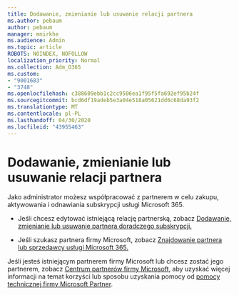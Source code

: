 ```yaml
---
title: Dodawanie, zmienianie lub usuwanie relacji partnera
ms.author: pebaum
author: pebaum
manager: mnirkhe
ms.audience: Admin
ms.topic: article
ROBOTS: NOINDEX, NOFOLLOW
localization_priority: Normal
ms.collection: Adm_O365
ms.custom:
- "9001683"
- "3748"
ms.openlocfilehash: c388609ebb1c2cc9506ea1f95f5fa692ef95b24f
ms.sourcegitcommit: bcd6df19adeb5e3a04e518a05621dd6c68da93f2
ms.translationtype: MT
ms.contentlocale: pl-PL
ms.lasthandoff: 04/30/2020
ms.locfileid: "43955463"
---
```

# <a name="add-change-or-remove-a-partner-relationship"></a>Dodawanie, zmienianie lub usuwanie relacji partnera

Jako administrator możesz współpracować z partnerem w celu zakupu, aktywowania i odnawiania subskrypcji usługi Microsoft 365. 

- Jeśli chcesz edytować istniejącą relację partnerską, zobacz [Dodawanie, zmienianie lub usuwanie partnera doradczego subskrypcji.](https://docs.microsoft.com/microsoft-365/admin/misc/add-partner?view=o365-worldwide)

- Jeśli szukasz partnera firmy Microsoft, zobacz [Znajdowanie partnera lub sprzedawcy usługi Microsoft 365.](https://docs.microsoft.com/microsoft-365/admin/manage/find-your-partner-or-reseller?view=o365-worldwide)

Jeśli jesteś istniejącym partnerem firmy Microsoft lub chcesz zostać jego partnerem, zobacz [Centrum partnerów firmy Microsoft,](https://support.microsoft.com/help/4499930/partner-center-overview) aby uzyskać więcej informacji na temat korzyści lub sposobu uzyskania pomocy od [pomocy technicznej firmy Microsoft Partner](https://aka.ms/partnersupport).
